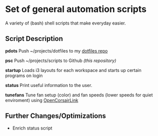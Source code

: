 # Set of general automation scripts
A variety of (bash) shell  scripts that make everyday easier.

## Script Description

**pdots**
Push ~/projects/dotfiles to my [dotfiles repo](https://github.com/akomis/dotfiles)

**psc**
Push ~/projects/scripts to Github _(this repository)_

**startup**
Loads i3 layouts for each workspace and starts up certain programs on login

**status**
Print useful information to the user. 

**tunefans**
Tune fan setup (color) and fan speeds (lower speeds for quiet enviroment)  using [OpenCorsairLink](https://github.com/audiohacked/OpenCorsairLink)



## Further Changes/Optimizations
* Enrich status script
